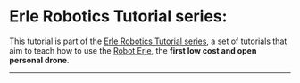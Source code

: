 # Erle Robotics Tutorial series: 

This tutorial is part of the [Erle Robotics Tutorial series](http://erlerobot.com/tutorials.html), a set of tutorials that aim to teach how to use the [Robot Erle](http://erlerobot.com), the **first low cost and open personal drone**.

----




